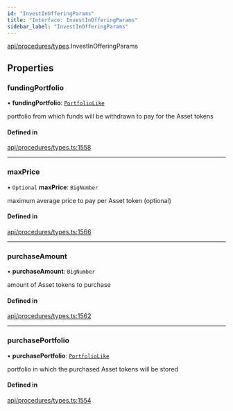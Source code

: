 ```yaml
---
id: "InvestInOfferingParams"
title: "Interface: InvestInOfferingParams"
sidebar_label: "InvestInOfferingParams"
---
```


[api/procedures/types](../../../../../modules/API/Procedures/Types/Types.md).InvestInOfferingParams

## Properties

### fundingPortfolio

• **fundingPortfolio**: [`PortfolioLike`](../../../../../modules/API/Entities/Types/Types.md#portfoliolike)

portfolio from which funds will be withdrawn to pay for the Asset tokens

#### Defined in

[api/procedures/types.ts:1558](https://github.com/PolymeshAssociation/polymesh-sdk/blob/c8da9dfce/src/api/procedures/types.ts#L1558)

___

### maxPrice

• `Optional` **maxPrice**: `BigNumber`

maximum average price to pay per Asset token (optional)

#### Defined in

[api/procedures/types.ts:1566](https://github.com/PolymeshAssociation/polymesh-sdk/blob/c8da9dfce/src/api/procedures/types.ts#L1566)

___

### purchaseAmount

• **purchaseAmount**: `BigNumber`

amount of Asset tokens to purchase

#### Defined in

[api/procedures/types.ts:1562](https://github.com/PolymeshAssociation/polymesh-sdk/blob/c8da9dfce/src/api/procedures/types.ts#L1562)

___

### purchasePortfolio

• **purchasePortfolio**: [`PortfolioLike`](../../../../../modules/API/Entities/Types/Types.md#portfoliolike)

portfolio in which the purchased Asset tokens will be stored

#### Defined in

[api/procedures/types.ts:1554](https://github.com/PolymeshAssociation/polymesh-sdk/blob/c8da9dfce/src/api/procedures/types.ts#L1554)
